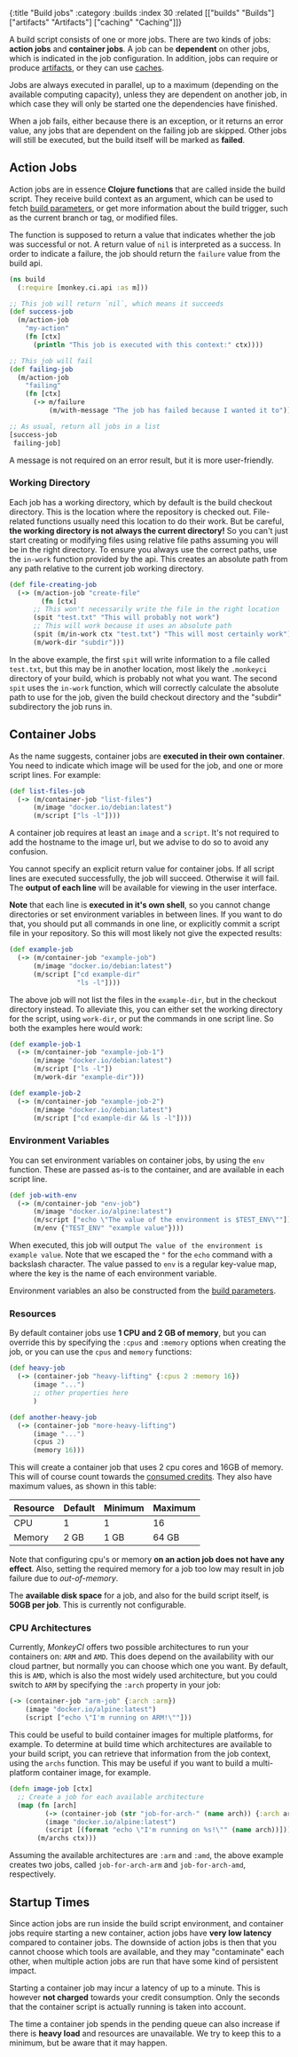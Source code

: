 {:title "Build jobs"
 :category :builds
 :index 30
 :related [["builds" "Builds"]
           ["artifacts" "Artifacts"]
	   ["caching" "Caching"]]}

A build script consists of one or more jobs.  There are two kinds of
jobs: **action jobs** and **container jobs**.  A job can be **dependent** on other
jobs, which is indicated in the job configuration.  In addition, jobs can require
or produce [artifacts](artifacts), or they can use [caches](caching).

Jobs are always executed in parallel, up to a maximum (depending on the available
computing capacity), unless they are dependent on another job, in which case they
will only be started one the dependencies have finished.

When a job fails, either because there is an exception, or it returns an error
value, any jobs that are dependent on the failing job are skipped.  Other jobs
will still be executed, but the build itself will be marked as **failed**.

## Action Jobs

Action jobs are in essence **Clojure functions** that are called inside the build script.
They receive build context as an argument, which can be used to fetch [build parameters](params),
or get more information about the build trigger, such as the current branch or tag, or
modified files.

The function is supposed to return a value that indicates whether the job was successful
or not.  A return value of `nil` is interpreted as a success.  In order to indicate a
failure, the job should return the `failure` value from the build api.

```clojure
(ns build
  (:require [monkey.ci.api :as m]))

;; This job will return `nil`, which means it succeeds
(def success-job
  (m/action-job
    "my-action"
    (fn [ctx]
      (println "This job is executed with this context:" ctx))))

;; This job will fail
(def failing-job
  (m/action-job
    "failing"
    (fn [ctx]
      (-> m/failure
          (m/with-message "The job has failed because I wanted it to")))))

;; As usual, return all jobs in a list
[success-job
 failing-job]
```

A message is not required on an error result, but it is more user-friendly.

### Working Directory

Each job has a working directory, which by default is the build checkout directory.
This is the location where the repository is checked out.  File-related functions
usually need this location to do their work.  But be careful, **the working directory
is not always the current directory!**  So you can't just start creating or
modifying files using relative file paths assuming you will be in the right
directory.  To ensure you always use the correct paths, use the `in-work` function
provided by the api.  This creates an absolute path from any path relative to the
current job working directory.

```clojure
(def file-creating-job
  (-> (m/action-job "create-file"
        (fn [ctx]
	  ;; This won't necessarily write the file in the right location
	  (spit "test.txt" "This will probably not work")
	  ;; This will work because it uses an absolute path
	  (spit (m/in-work ctx "test.txt") "This will most certainly work")))
      (m/work-dir "subdir")))
```

In the above example, the first `spit` will write information to a file called `test.txt`,
but this may be in another location, most likely the `.monkeyci` directory of your build,
which is probably not what you want.  The second `spit` uses the `in-work` function,
which will correctly calculate the absolute path to use for the job, given the
build checkout directory and the "subdir" subdirectory the job runs in.

## Container Jobs

As the name suggests, container jobs are **executed in their own container**.  You
need to indicate which image will be used for the job, and one or more script
lines.  For example:

```clojure
(def list-files-job
  (-> (m/container-job "list-files")
      (m/image "docker.io/debian:latest")
      (m/script ["ls -l"])))
```

A container job requires at least an `image` and a `script`.  It's not required
to add the hostname to the image url, but we advise to do so to avoid any confusion.

You cannot specify an explicit return value for container jobs.  If all script 
lines are executed successfully, the job will succeed.  Otherwise it will fail.
The **output of each line** will be available for viewing in the user interface.

**Note** that each line is **executed in it's own shell**, so you cannot
change directories or set environment variables in between lines.  If you want
to do that, you should put all commands in one line, or explicitly commit a
script file in your repository.  So this will most likely not give the expected
results:

```clojure
(def example-job
  (-> (m/container-job "example-job")
      (m/image "docker.io/debian:latest")
      (m/script ["cd example-dir"
                 "ls -l"])))
```
The above job will not list the files in the `example-dir`, but in the checkout
directory instead.  To alleviate this, you can either set the working directory
for the script, using `work-dir`, or put the commands in one script line.  So
both the examples here would work:

```clojure
(def example-job-1
  (-> (m/container-job "example-job-1")
      (m/image "docker.io/debian:latest")
      (m/script ["ls -l"])
      (m/work-dir "example-dir")))

(def example-job-2
  (-> (m/container-job "example-job-2")
      (m/image "docker.io/debian:latest")
      (m/script ["cd example-dir && ls -l"])))
```

### Environment Variables

You can set environment variables on container jobs, by using the `env` function.
These are passed as-is to the container, and are available in each script line.

```clojure
(def job-with-env
  (-> (m/container-job "env-job")
      (m/image "docker.io/alpine:latest")
      (m/script ["echo \"The value of the environment is $TEST_ENV\""])
      (m/env {"TEST_ENV" "example value"})))
```

When executed, this job will output `The value of the environment is example value`.
Note that we escaped the `"` for the `echo` command with a backslash character.
The value passed to `env` is a regular key-value map, where the key is the name
of each environment variable.

Environment variables an also be constructed from the [build parameters](params).

### Resources

By default container jobs use **1 CPU and 2 GB of memory**, but you can override
this by specifying the `:cpus` and `:memory` options when creating the job, or you
can use the `cpus` and `memory` functions:

```clojure
(def heavy-job
  (-> (container-job "heavy-lifting" {:cpus 2 :memory 16})
      (image "...")
      ;; other properties here
      )

(def another-heavy-job
  (-> (container-job "more-heavy-lifting")
      (image "...")
      (cpus 2)
      (memory 16)))
```
This will create a container job that uses 2 cpu cores and 16GB of memory.  This will
of course count towards the [consumed credits](pricing).  They also have maximum
values, as shown in this table:

|Resource|Default|Minimum|Maximum|
|---|---|---|---|
|CPU|1|1|16|
|Memory|2 GB|1 GB|64 GB|

Note that configuring cpu's or memory **on an action job does not have any effect**.
Also, setting the required memory for a job too low may result in job failure due to
*out-of-memory*.

The **available disk space** for a job, and also for the build script itself, is **50GB
per job**.  This is currently not configurable.

### CPU Architectures

Currently, *MonkeyCI* offers two possible architectures to run your containers on: `ARM`
and `AMD`.  This does depend on the availability with our cloud partner, but normally
you can choose which one you want.  By default, this is `AMD`, which is also the most
widely used architecture, but you could switch to `ARM` by specifying the `:arch` property
in your job:

```clojure
(-> (container-job "arm-job" {:arch :arm})
    (image "docker.io/alpine:latest")
    (script ["echo \"I'm running on ARM!\""]))
```

This could be useful to build container images for multiple platforms, for example.
To determine at build time which architectures are available to your build script,
you can retrieve that information from the job context, using the `archs` function.
This may be useful if you want to build a multi-platform container image, for
example.
```clojure
(defn image-job [ctx]
  ;; Create a job for each available architecture
  (map (fn [arch]
         (-> (container-job (str "job-for-arch-" (name arch)) {:arch arch})
 	     (image "docker.io/alpine:latest")
	     (script [(format "echo \"I'm running on %s!\"" (name arch))])))
       (m/archs ctx)))
```
Assuming the available architectures are `:arm` and `:amd`, the above example
creates two jobs, called `job-for-arch-arm` and `job-for-arch-amd`, respectively.

## Startup Times

Since action jobs are run inside the build script environment, and container jobs
require starting a new container, action jobs have **very low latency** compared
to container jobs.  The downside of action jobs is then that you cannot choose
which tools are available, and they may "contaminate" each other, when multiple
action jobs are run that have some kind of persistent impact.

Starting a container job may incur a latency of up to a minute.  This is however
**not charged** towards your credit consumption.  Only the seconds that the container
script is actually running is taken into account.

The time a container job spends in the pending queue can also increase if there is **heavy
load** and resources are unavailable.  We try to keep this to a minimum, but be aware
that it may happen.
